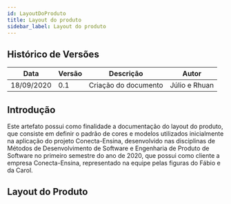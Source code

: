```yaml
---
id: LayoutDoProduto
title: Layout do produto
sidebar_label: Layout do produto
---
```


## Histórico de Versões

| Data | Versão | Descrição | Autor |
|--------|-----------|---------------|---------|
| 18/09/2020 | 0.1 | Criação do documento | Júlio e Rhuan |

## Introdução

Este artefato possui como finalidade a documentação do layout do produto, que consiste em definir o padrão de cores e modelos utilizados inicialmente na aplicação do projeto Conecta-Ensina, desenvolvido nas disciplinas de Métodos de Desenvolvimento de Software e Engenharia de Produto de Software no primeiro semestre do ano de 2020, que possui como cliente a empresa Conecta-Ensina, representado na equipe pelas figuras do Fábio e da Carol.

## Layout do Produto